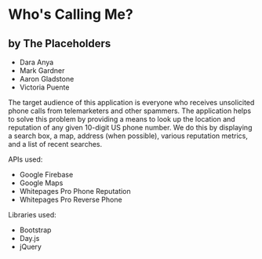 Who's Calling Me?
=================
by The Placeholders
-------------------

- Dara Anya
- Mark Gardner
- Aaron Gladstone
- Victoria Puente

The target audience of this application is everyone who receives unsolicited
phone calls from telemarketers and other spammers. The application helps to
solve this problem by providing a means to look up the location and reputation
of any given 10-digit US phone number. We do this by displaying a search box,
a map, address (when possible), various reputation metrics, and a list of
recent searches.

APIs used:
- Google Firebase
- Google Maps
- Whitepages Pro Phone Reputation
- Whitepages Pro Reverse Phone

Libraries used:
- Bootstrap
- Day.js
- jQuery
